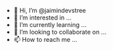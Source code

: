 - 👋 Hi, I’m @jaimindevstree
- 👀 I’m interested in ...
- 🌱 I’m currently learning ...
- 💞️ I’m looking to collaborate on ...
- 📫 How to reach me ...

<!---
jaimindevstree/jaimindevstree is a ✨ special ✨ repository because its `README.md` (this file) appears on your GitHub profile.
You can click the Preview link to take a look at your changes.
--->
